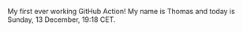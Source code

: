 My first ever working GitHub Action!
My name is Thomas and today is Sunday, 13 December, 19:18 CET. 
